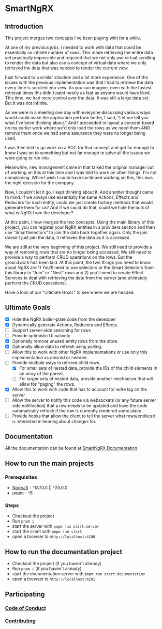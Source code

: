 # SmartNgRX

## Introduction

This project merges two concepts I've been playing with for a while.

At one of my previous jobs, I needed to work with data that could be essentially an infinite number of rows. This made retrieving the entire data set practically impossible and required that we not only use virtual scrolling to render the data but also use a concept of virtual data where we only retrieved the data that was needed to render the current view.

Fast forward to a similar situation and a lot more experience. One of the issues with the previous implementation was that I had to retrieve the data every time is scrolled into view. As you can imagine, even with the fastest retrieval times this didn't paint nearly as fast as anyone would have liked. This time, we had more control over the data. It was still a large data set. But it was not infinite.

As we were in a meeting one day with everyone discussing various ways would could make the application perform better, I said, "Let me tell you what I've been thinking about." And I proceeded to layout a concept based on my earlier work where we'd only load the rows as we need them AND remove them once we had some assurance they were no longer being used.

I was then told to go work on a POC for that concept and got far enough to know I was on to something but not far enough to solve all the issues we were going to run into.

Meanwhile, new management came in that talked the original manager out of working on this at this time and I was told to work on other things. I'm not complaining. While I wish I could have continued working on this, this was the right decision for the company.

Now, I couldn't let it go. I kept thinking about it. And another thought came to mind. If we always use essentially the same Actions, Effects and Reducers for each entity, could we just create factory methods that would generate them for us? And if we could do that, could we hide the bulk of what is NgRX from the developer?

At this point, I how merged the two concepts. Using the main library of this project, you can register your NgRX entities in a providers section and then use "SmartSelectors" to join the data back together again. Only the join doesn't just join the data, it retrieves the data as it is accessed.

We are still at the very beginning of this project. We still need to provide a way of removing rows that are no longer being accessed. We still need to provide a way to perform CRUD operations on the rows. But the groundwork has been laid. At this point, the two things you need to know about NgRX are 1) You'll need to use selectors or the Smart Selectors from this library to "Join" or "Nest" rows and 2) you'll need to create Effect Services to deal with retrieving the data from the server (and ultimately perform the CRUD operations).

Have a look at our "Ultimate Goals" to see where we are headed.

## Ultimate Goals

- [x] Hide the NgRX boiler-plate code from the developer
- [x] Dynamically generate Actions, Reducers and Effects.
- [ ] Support server-side searching for rows
- [ ] Provide optimistic UI natively
- [x] Optionally remove unused entity rows from the store.
- [x] Optionally allow data to refresh using polling.
- [ ] Allow this to work with other NgRX implementations or use only this implementation as desired or needed.
- [ ] Provide multiple ways to retrieve child rows.
  - [x] For small sets of nested data, provide the IDs of the child elements in an array of the parent.
  - [ ] For larger sets of nested data, provide another mechanism that will allow for "paging" the rows.
- [x] Allow this to work with code that has to account for write lag on the server
- [ ] Allow the server to notify this code via websockets (or any future server side notification) that a row needs to be updated and have the code automatically refresh if the row is currently rendered some place.
- [ ] Provide hooks that allow the client to tell the server what rows/entities it is interested in hearing about changes for.

## Documentation

All the documentation can be found at [SmartNgRX Documentation](https://davembush.github.io/SmartNgRX/)

## How to run the main projects

### Prerequisites

- [NodeJS](https://nodejs.org/en/) - ^18.10.0 || ^20.0.0
- [pnpm](https://pnpm.io/) - ^8

### Steps

- Checkout the project
- Run `pnpm i`
- start the server with `pnpm run start:server`
- start the client with `pnpm run start`
- open a browser to `http://localhost:4200`

## How to run the documentation project

- Checkout the project (if you haven't already)
- Run `pnpm i` (if you haven't already)
- start the documentation server with `pnpm run start:documentation`
- open a browser to `http://localhost:4201`

## Participating

### [Code of Conduct](https://github.com/DaveMBush/SmartNgRX/blob/main/CODE_OF_CONDUCT.md)

### [Contributing](https://github.com/DaveMBush/SmartNgRX/blob/main/CONTRIBUTING.md)
